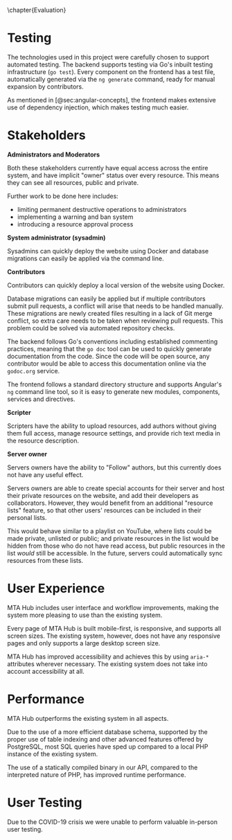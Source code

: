 \chapter{Evaluation}

# Testing

The technologies used in this project were carefully chosen to support automated testing. The backend supports testing via Go's inbuilt testing infrastructure (`go test`). Every component on the frontend has a test file, automatically generated via the `ng generate` command, ready for manual expansion by contributors.

As mentioned in [@sec:angular-concepts], the frontend makes extensive use of dependency injection, which makes testing much easier.

# Stakeholders

**Administrators and Moderators**

Both these stakeholders currently have equal access across the entire system, and have implicit "owner" status over every resource. This means they can see all resources, public and private.

Further work to be done here includes:

- limiting permanent destructive operations to administrators
- implementing a warning and ban system
- introducing a resource approval process

**System administrator (sysadmin)**

Sysadmins can quickly deploy the website using Docker and database migrations can easily be applied via the command line.

**Contributors**

Contributors can quickly deploy a local version of the website using Docker.

Database migrations can easily be applied but if multiple contributors submit pull requests, a conflict will arise that needs to be handled manually. These migrations are newly created files resulting in a lack of Git merge conflict, so extra care needs to be taken when reviewing pull requests. This problem could be solved via automated repository checks.

The backend follows Go's conventions including established commenting practices, meaning that the `go doc` tool can be used to quickly generate documentation from the code. Since the code will be open source, any contributor would be able to access this documentation online via the `godoc.org` service.

The frontend follows a standard directory structure and supports Angular's `ng` command line tool, so it is easy to generate new modules, components, services and directives.

**Scripter**

Scripters have the ability to upload resources, add authors without giving them full access, manage resource settings, and provide rich text media in the resource description.

**Server owner**

Servers owners have the ability to "Follow" authors, but this currently does not have any useful effect.

Servers owners are able to create special accounts for their server and host their private resources on the website, and add their developers as collaborators. However, they would benefit from an additional "resource lists" feature, so that other users' resources can be included in their personal lists.

This would behave similar to a playlist on YouTube, where lists could be made private, unlisted or public; and private resources in the list would be hidden from those who do not have read access, but public resources in the list _would_ still be accessible. In the future, servers could automatically sync resources from these lists.


# User Experience

MTA Hub includes user interface and workflow improvements, making the system more pleasing to use than the existing system.

Every page of MTA Hub is built mobile-first, is responsive, and supports all screen sizes. The existing system, however, does not have any responsive pages and only supports a large desktop screen size.

MTA Hub has improved accessibility and achieves this by using `aria-*` attributes wherever necessary. The existing system does not take into account accessibility at all.


# Performance

MTA Hub outperforms the existing system in all aspects.

Due to the use of a more efficient database schema, supported by the proper use of table indexing and other advanced features offered by PostgreSQL, most SQL queries have sped up compared to a local PHP instance of the existing system.

The use of a statically compiled binary in our API, compared to the interpreted nature of PHP, has improved runtime performance.

# User Testing

Due to the COVID-19 crisis we were unable to perform valuable in-person user testing.
